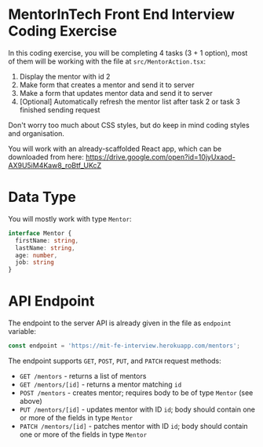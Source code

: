 # MentorInTech Front End Interview Coding Exercise

In this coding exercise, you will be completing 4 tasks (3 + 1 option), most of them will be working with the file at `src/MentorAction.tsx`:

1. Display the mentor with id 2
2. Make form that creates a mentor and send it to server
3. Make a form that updates mentor data and send it to server
4. [Optional] Automatically refresh the mentor list after task 2 or task 3 finished sending request

Don't worry too much about CSS styles, but do keep in mind coding styles and organisation.

You will work with an already-scaffolded React app, which can be downloaded from here: https://drive.google.com/open?id=10jyUxaod-AX9U5iM4Kaw8_roBtf_UKcZ

# Data Type

You will mostly work with type `Mentor`:

```typescript
interface Mentor {
  firstName: string,
  lastName: string,
  age: number,
  job: string
}
```

# API Endpoint

The endpoint to the server API is already given in the file as `endpoint` variable:

```javascript
const endpoint = 'https://mit-fe-interview.herokuapp.com/mentors';
```

The endpoint supports `GET`, `POST`, `PUT`, and `PATCH` request methods:

- `GET /mentors` - returns a list of mentors
- `GET /mentors/[id]` - returns a mentor matching `id`
- `POST /mentors` - creates mentor; requires body to be of type `Mentor` (see above)
- `PUT /mentors/[id]` - updates mentor with ID `id`; body should contain one or more of the fields in type `Mentor`
- `PATCH /mentors/[id]` - patches mentor with ID `id`; body should contain one or more of the fields in type `Mentor`

